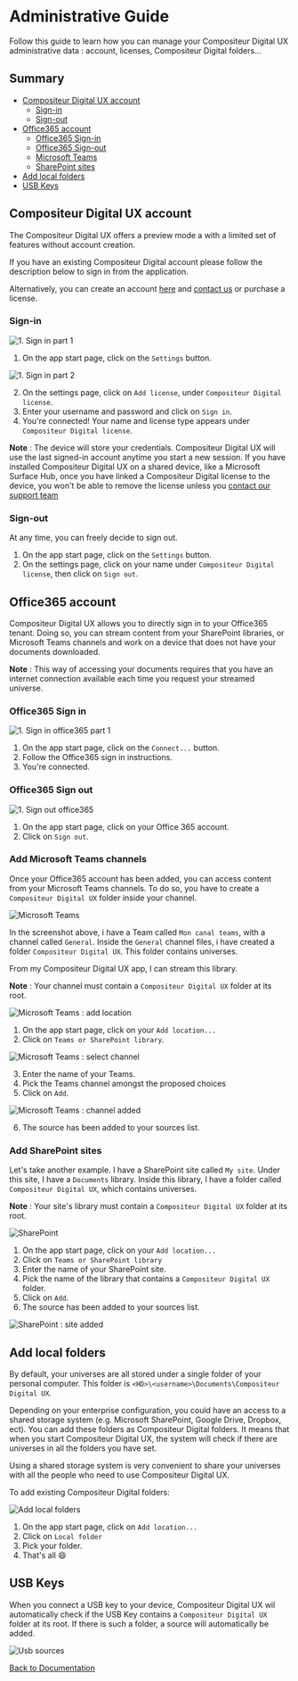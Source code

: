 # Administrative Guide

Follow this guide to learn how you can manage your Compositeur Digital UX administrative data : account, licenses, Compositeur Digital folders...

## Summary

* [Compositeur Digital UX account](#compositeur-digital-ux-account)
  * [Sign-in](#sign-in)
  * [Sign-out](#sign-out)
* [Office365 account](#office365-account)
  * [Office365 Sign-in](#office365-sign-in)
  * [Office365 Sign-out](#office365-sign-out)
  * [Microsoft Teams](#add-microsoft-teams)
  * [SharePoint sites](#add-sharepoint-sites)
* [Add local folders](#add-local-folders)
* [USB Keys](#usb-keys)

## Compositeur Digital UX account

The Compositeur Digital UX offers a preview mode a with a limited set of features without account creation. 

If you have an existing Compositeur Digital account please follow the description below to sign in from the application. 

Alternatively, you can create an account [here](http://www.compositeurdigital.com/Account/Register) and [contact us](mailto:contact@excense.fr) or purchase a license.


### Sign-in

![1. Sign in part 1](../img/administrative_signin1.JPG)

1. On the app start page, click on the `Settings` button.

![1. Sign in part 2](../img/administrative_signin2.JPG)

2. On the settings page, click on `Add license`, under `Compositeur Digital license`.
1. Enter your username and password and click on `Sign in`.
1. You're connected! Your name and license type appears under `Compositeur Digital license`. 


**Note** : The device will store your credentials. Compositeur Digital UX will use the last signed-in account anytime you start a new session. If you have installed Compositeur Digital UX on a shared device, like a Microsoft Surface Hub, once you have linked a Compositeur Digital license to the device, you won't be able to remove the license unless you [contact our support team](mailto:support@excense.fr)

### Sign-out

At any time, you can freely decide to sign out.

1. On the app start page, click on the `Settings` button.
1. On the settings page, click on your name under `Compositeur Digital license`, then click on `Sign out`.

## Office365 account

Compositeur Digital UX allows you to directly sign in to your Office365 tenant. Doing so, you can stream content from your SharePoint libraries, or Microsoft Teams channels and work on a device that does not have your documents downloaded.

**Note** : This way of accessing your documents requires that you have an internet connection available each time you request your streamed universe.

### Office365 Sign in

![1. Sign in office365 part 1](../img/administrative_signin_o365.JPG)

1. On the app start page, click on the `Connect...` button. 
1. Follow the Office365 sign in instructions.
1. You're connected.

### Office365 Sign out

![1. Sign out office365](../img/administrative_signout_o365.JPG)

1. On the app start page, click on your Office 365 account.
1. Click on `Sign out`.

### Add Microsoft Teams channels

Once your Office365 account has been added, you can access content from your Microsoft Teams channels. To do so, you have to create a `Compositeur Digital UX` folder inside your channel. 

![Microsoft Teams](../img/administrative_teams.jpg)

In the screenshot above, i have a Team called `Mon canal teams`, with a channel called `General`. Inside the `General` channel files, i have created a folder `Compositeur Digital UX`. This folder contains universes. 

From my Compositeur Digital UX app, I can stream this library.

**Note** : Your channel must contain a `Compositeur Digital UX` folder at its root.

![Microsoft Teams : add location](../img/administrative_add_teams_site.jpg)

1. On the app start page, click on your `Add location...`
1. Click on `Teams or SharePoint library`.

![Microsoft Teams : select channel](../img/administrative_add_teams_site2.jpg)

3. Enter the name of your Teams.
1. Pick the Teams channel amongst the proposed choices
1. Click on `Add`.

![Microsoft Teams : channel added](../img/administrative_add_teams_site3.jpg)

6. The source has been added to your sources list. 

### Add SharePoint sites

Let's take another example. I have a SharePoint site called `My site`. Under this site, I have a `Documents` library. Inside this library, I have a folder called `Compositeur Digital UX`, which contains universes. 

**Note** : Your site's library must contain a `Compositeur Digital UX` folder at its root.

![SharePoint](../img/administrative_sharepoint.jpg)

1. On the app start page, click on your `Add location...`
1. Click on `Teams or SharePoint library`
1. Enter the name of your SharePoint site.
1. Pick the name of the library that contains a `Compositeur Digital UX` folder.
1. Click on `Add`.
1. The source has been added to your sources list. 

![SharePoint : site added](../img/administrative_add_sharepoint.jpg)


## Add local folders

By default, your universes are all stored under a single folder of your personal computer. This folder is `<HD>\<username>\Documents\Compositeur Digital UX`.

Depending on your enterprise configuration, you could have an access to a shared storage system (e.g. Microsoft SharePoint, Google Drive, Dropbox, ect). You can add these folders as Compositeur Digital folders. It means that when you start Compositeur Digital UX, the system will check if there are universes in all the folders you have set.

Using a shared storage system is very convenient to share your universes with all the people who need to use Compositeur Digital UX.

To add existing Compositeur Digital folders:

![Add local folders](../img/administrative_add_cd_folders.JPG)

1. On the app start page, click on `Add location...`
1. Click on `Local folder`
1. Pick your folder.
1. That's all &#x1F604;

## USB Keys

When you connect a USB key to your device, Compositeur Digital UX wil automatically check if the USB Key contains a `Compositeur Digital UX` folder at its root. If there is such a folder, a source will automatically be added.

![Usb sources](../img/administrative_usb_keys.JPG)

[Back to Documentation](../index.md)
